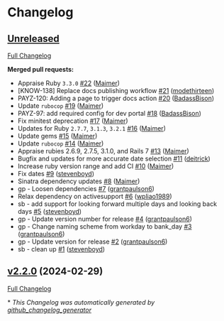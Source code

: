 # Changelog

## [Unreleased](https://github.com/appfolio/ae_bank_days/tree/HEAD)

[Full Changelog](https://github.com/appfolio/ae_bank_days/compare/v2.2.0...HEAD)

**Merged pull requests:**

- Appraise Ruby `3.3.0` [\#22](https://github.com/appfolio/ae_bank_days/pull/22) ([Maimer](https://github.com/Maimer))
- \[KNOW-138\] Replace docs publishing workflow [\#21](https://github.com/appfolio/ae_bank_days/pull/21) ([modethirteen](https://github.com/modethirteen))
- PAYZ-120: Adding a page to trigger docs action [\#20](https://github.com/appfolio/ae_bank_days/pull/20) ([BadassBison](https://github.com/BadassBison))
- Update `rubocop` [\#19](https://github.com/appfolio/ae_bank_days/pull/19) ([Maimer](https://github.com/Maimer))
- PAYZ-97: add required config for dev portal [\#18](https://github.com/appfolio/ae_bank_days/pull/18) ([BadassBison](https://github.com/BadassBison))
- Fix minitest deprecation [\#17](https://github.com/appfolio/ae_bank_days/pull/17) ([Maimer](https://github.com/Maimer))
- Updates for Ruby `2.7.7`, `3.1.3`, `3.2.1` [\#16](https://github.com/appfolio/ae_bank_days/pull/16) ([Maimer](https://github.com/Maimer))
- Update gems [\#15](https://github.com/appfolio/ae_bank_days/pull/15) ([Maimer](https://github.com/Maimer))
- Update `rubocop` [\#14](https://github.com/appfolio/ae_bank_days/pull/14) ([Maimer](https://github.com/Maimer))
- Appraise rubies 2.6.9, 2.7.5, 3.1.0, and Rails 7 [\#13](https://github.com/appfolio/ae_bank_days/pull/13) ([Maimer](https://github.com/Maimer))
- Bugfix and updates for more accurate date selection [\#11](https://github.com/appfolio/ae_bank_days/pull/11) ([deitrick](https://github.com/deitrick))
- Increase ruby version range and add CI [\#10](https://github.com/appfolio/ae_bank_days/pull/10) ([Maimer](https://github.com/Maimer))
- Fix dates [\#9](https://github.com/appfolio/ae_bank_days/pull/9) ([stevenboyd](https://github.com/stevenboyd))
- Sinatra dependency updates [\#8](https://github.com/appfolio/ae_bank_days/pull/8) ([Maimer](https://github.com/Maimer))
- gp - Loosen dependencies [\#7](https://github.com/appfolio/ae_bank_days/pull/7) ([grantpaulson6](https://github.com/grantpaulson6))
- Relax dependency on activesupport [\#6](https://github.com/appfolio/ae_bank_days/pull/6) ([wpliao1989](https://github.com/wpliao1989))
- sb - add support for looking forward multiple days and looking back days [\#5](https://github.com/appfolio/ae_bank_days/pull/5) ([stevenboyd](https://github.com/stevenboyd))
- gp - Update version number for release [\#4](https://github.com/appfolio/ae_bank_days/pull/4) ([grantpaulson6](https://github.com/grantpaulson6))
- gp - Change naming scheme from workday to bank\_day [\#3](https://github.com/appfolio/ae_bank_days/pull/3) ([grantpaulson6](https://github.com/grantpaulson6))
- gp - Update version for release [\#2](https://github.com/appfolio/ae_bank_days/pull/2) ([grantpaulson6](https://github.com/grantpaulson6))
- sb - clean up [\#1](https://github.com/appfolio/ae_bank_days/pull/1) ([stevenboyd](https://github.com/stevenboyd))

## [v2.2.0](https://github.com/appfolio/ae_bank_days/tree/v2.2.0) (2024-02-29)

[Full Changelog](https://github.com/appfolio/ae_bank_days/compare/c347cb6b4dc7510c2cb316665165cc0637bd6405...v2.2.0)



\* *This Changelog was automatically generated by [github_changelog_generator](https://github.com/github-changelog-generator/github-changelog-generator)*

